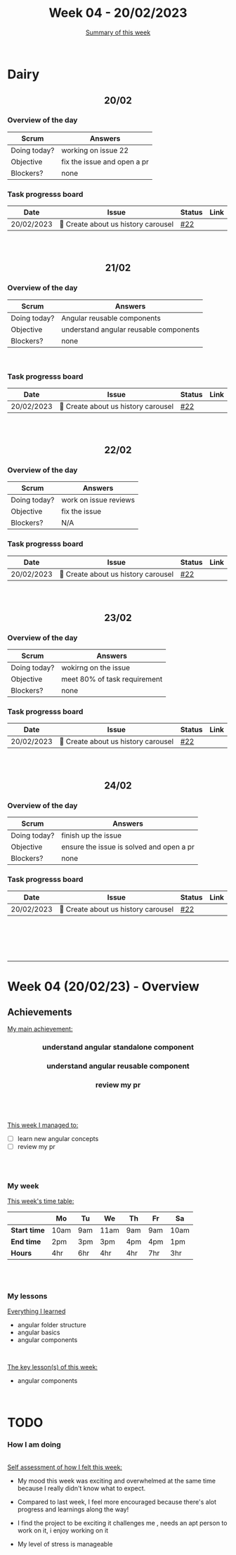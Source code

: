 

<!-- 
  Welcome to your weekly agenda.
  In this agenda, you will note down day to day progress.
-->

<h1 align="center">Week 04 - 20/02/2023</h1>

<p align="center"><a href="#summary">Summary of this week</a></p>

<br/>

<h1>Dairy</h1>

<h2 align="center">20/02</h2>

### Overview of the day


| Scrum	       | Answers 	| 
|----------	   |-------	  |
| Doing today? |  working on issue 22   |
| Objective    |fix the issue and open a pr  |
| Blockers?    |      none    |

### Task progresss board

<!-- List all the tasks and bounties in progress this week -->

| Date     	| Issue 	| Status 	| Link 	|
|----------	|-------	|--------	|------	|
| 20/02/2023	| 🏇 Create about us history carousel  | [#22](https://github.com/italanta/elewa-group/issues/22) |
<br/>

#


<h2 align="center">21/02</h2>

### Overview of the day


| Scrum	       | Answers 	| 
|----------	   |-------	  |
| Doing today? |  Angular reusable components     |
| Objective    |      understand angular reusable components    |
| Blockers?    |      none    |

<br/>

### Task progresss board

<!-- List all the tasks and bounties in progress this week -->

| Date     	| Issue 	| Status 	| Link 	|
|----------	|-------	|--------	|------	|
| 20/02/2023	| 🏇 Create about us history carousel  | [#22](https://github.com/italanta/elewa-group/issues/22) |

<br/>

#


<h2 align="center">22/02</h2>

### Overview of the day


| Scrum	       | Answers 	| 
|----------	   |-------	  |
| Doing today? | work on issue reviews  |
| Objective    |      fix the issue    |
| Blockers?    |      N/A   |

### Task progresss board

<!-- List all the tasks and bounties in progress this week -->

| Date     	| Issue 	| Status 	| Link 	|
|----------	|-------	|--------	|------	|
| 20/02/2023	| 🏇 Create about us history carousel  | [#22](https://github.com/italanta/elewa-group/issues/22) |

<br/>

#

<h2 align="center">23/02</h2>

### Overview of the day


| Scrum	       | Answers 	| 
|----------	   |-------	  |
| Doing today? |  wokirng on the issue   |
| Objective    |      meet 80% of task requirement  |
| Blockers?    |      none    |

### Task progresss board

<!-- List all the tasks and bounties in progress this week -->

| Date     	| Issue 	| Status 	| Link 	|
|----------	|-------	|--------	|------	|
| 20/02/2023	| 🏇 Create about us history carousel  | [#22](https://github.com/italanta/elewa-group/issues/22) |

<br/>

#

<h2 align="center">24/02</h2>

### Overview of the day


| Scrum	       | Answers 	| 
|----------	   |-------	  |
| Doing today? | finish up the issue    |
| Objective    |    ensure the issue is solved and open a pr   |
| Blockers?    |      none    |

### Task progresss board

<!-- List all the tasks and bounties in progress this week -->

| Date     	| Issue 	| Status 	| Link 	|
|----------	|-------	|--------	|------	|
| 20/02/2023	| 🏇 Create about us history carousel  | [#22](https://github.com/italanta/elewa-group/issues/22) |

<br/>

#

<br/>

<hr id="summary" />
<!-- Fill this section at the end of each week, -->

# Week 04 (20/02/23) - Overview

<!-- What was your main achievement -->
<h2>Achievements</h2>

<u>My main achievement:</u>

<!-- Write the achievement you are most proud off in one line! -->
<h3 align="center">understand angular standalone component</h3>
<h3 align="center">understand angular reusable component</h3>
<h3 align="center">review my pr</h3>

<br/>

#

<!-- List all your achievement -->
<u>This week I managed to:</u>

- [ ] learn new angular concepts
- [ ] review my pr

<br/>

#

### My week
<!-- Keep track of your time table daily -->
<u>This week's time table:</u>

|                | Mo | Tu 	| We 	| Th | Fr | Sa |
|---             |---	|---	|---  |--- |--- |--- |
| **Start time** |  10am  |9am     | 11am    |  9am  | 9am   |  10am  |
| **End time**	 |  2pm  | 3pm    |   3pm  |  4pm  |  4pm  | 1pm    |
| **Hours**	     |  4hr | 6hr  | 4hr | 4hr | 7hr | 3hr |

<br/>

#


### My lessons
<!-- What did I learn? -->
<u>Everything I learned</u>

  * angular folder structure
  * angular basics
  * angular components

<br/>

<u>The key lesson(s) of this week:</u>

* angular components

<br/>

# TODO

### How I am doing

<br/>
<u>Self assessment of how I felt this week:</u>

- My mood this week was exciting and overwhelmed at the same time because I really didn't know what to expect.
  
- Compared to last week, I feel more encouraged  because there's alot progress and learnings along the way!

- I find the project to be exciting it challenges me , needs an apt person to work on it, i enjoy working on it

- My level of stress is manageable